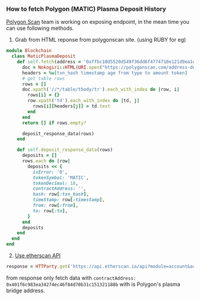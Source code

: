 
### How to fetch Polygon (MATIC) Plasma Deposit History

[Polygon Scan](https://polygonscan.com/) team is working on exposing endpoint, in the mean time you can use following methods.

1. Grab from HTML reponse from polygonscan site. (using RUBY for eg)
```ruby
module Blockchain
  class MaticPlasmaDeposit
    def self.fetch(address = '0xffbc10d5520d549f36dd6f4774710e121d9ea1d1')
      doc = Nokogiri::HTML(URI.open("https://polygonscan.com/address-deposit?a=#{address}"))
      headers = %w[txn_hash timestamp age from type to amount token]
      # get table rows
      rows = []
      doc.xpath('//*/table/tbody/tr').each_with_index do |row, i|
        rows[i] = {}
        row.xpath('td').each_with_index do |td, j|
          rows[i][headers[j]] = td.text
        end
      end
      return [] if rows.empty?

      deposit_response_data(rows)
    end

    def self.deposit_response_data(rows)
      deposits = []
      rows.each do |row|
        deposits << {
          isError: '0',
          tokenSymbol: 'MATIC',
          tokenDecimal: 18,
          contractAddress: '',
          hash: row[:txn_hash],
          timeStamp: row[:timestamp],
          from: row[:from],
          to: row[:to],
        }
      end
      deposits
    end
  end
end
```
2. [Use etherscan API](https://docs.etherscan.io/api-endpoints/accounts#get-a-list-of-erc20-token-transfer-events-by-address)

```ruby 
response = HTTParty.get('https://api.etherscan.io/api?module=account&action=tokentx&address=0xffbc10d5520d549f36dd6f4774710e121d9ea1d1&startblock=0&endblock=999999999&sort=asc')
```
from response only fetch data with `contractAddress: 0x401f6c983ea34274ec46f84d70b31c151321188b` with is Polygon's plasma bridge address.










